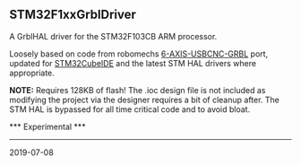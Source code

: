 ## STM32F1xxGrblDriver

A GrblHAL driver for the STM32F103CB ARM processor.

Loosely based on code from robomechs [6-AXIS-USBCNC-GRBL](https://github.com/robomechs/6-AXIS-USBCNC-GRBL) port, updated for [STM32CubeIDE](https://www.st.com/en/development-tools/stm32cubeide.htm) and the latest STM HAL drivers where appropriate.

__NOTE:__ Requires 128KB of flash! The .ioc design file is not included as modifying the project via the designer requires a bit of cleanup after. The STM HAL is bypassed for all time critical code and to avoid bloat.

*** Experimental ***

---
2019-07-08
